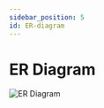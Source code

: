 ```yaml
---
sidebar_position: 5
id: ER-diagram
---
```


# ER Diagram

![ER Diagram](https://superagi.com/wp-content/uploads/2023/06/ER-Diagram.png)